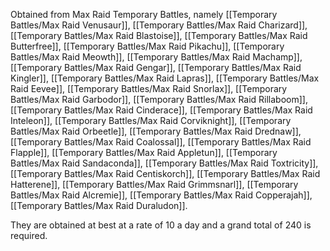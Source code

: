 Obtained from Max Raid Temporary Battles, namely [[Temporary Battles/Max Raid Venusaur]], [[Temporary Battles/Max Raid Charizard]], [[Temporary Battles/Max Raid Blastoise]], [[Temporary Battles/Max Raid Butterfree]], [[Temporary Battles/Max Raid Pikachu]], [[Temporary Battles/Max Raid Meowth]], [[Temporary Battles/Max Raid Machamp]], [[Temporary Battles/Max Raid Gengar]], [[Temporary Battles/Max Raid Kingler]], [[Temporary Battles/Max Raid Lapras]], [[Temporary Battles/Max Raid Eevee]], [[Temporary Battles/Max Raid Snorlax]], [[Temporary Battles/Max Raid Garbodor]], [[Temporary Battles/Max Raid Rillaboom]], [[Temporary Battles/Max Raid Cinderace]], [[Temporary Battles/Max Raid Inteleon]], [[Temporary Battles/Max Raid Corviknight]], [[Temporary Battles/Max Raid Orbeetle]], [[Temporary Battles/Max Raid Drednaw]], [[Temporary Battles/Max Raid Coalossal]], [[Temporary Battles/Max Raid Flapple]], [[Temporary Battles/Max Raid Appletun]], [[Temporary Battles/Max Raid Sandaconda]], [[Temporary Battles/Max Raid Toxtricity]], [[Temporary Battles/Max Raid Centiskorch]], [[Temporary Battles/Max Raid Hatterene]], [[Temporary Battles/Max Raid Grimmsnarl]], [[Temporary Battles/Max Raid Alcremie]], [[Temporary Battles/Max Raid Copperajah]], [[Temporary Battles/Max Raid Duraludon]].

They are obtained at best at a rate of 10 a day and a grand total of 240 is required.